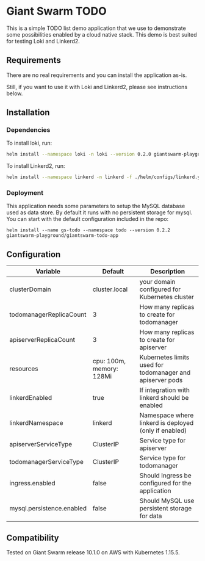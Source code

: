 # Giant Swarm TODO

This is a simple TODO list demo application that we use to demonstrate some possibilities
enabled by a cloud native stack. This demo is best suited for testing Loki and Linkerd2.

## Requirements

There are no real requirements and you can install the application as-is.

Still, if you want to use it with Loki and Linkerd2, please see instructions below.

## Installation

### Dependencies

To install loki, run:

```bash
helm install --namespace loki -n loki --version 0.2.0 giantswarm-playground/loki-stack-app
```

To install Linkerd2, run:

```bash
helm install --namespace linkerd -n linkerd -f ./helm/configs/linkerd.yaml --version 0.2.1 giantswarm-playground/linkerd2-app
```

### Deployment

This application needs some parameters to setup the MySQL database used as data store. By default it runs
with no persistent storage for mysql. You can start with the default configuration included in the repo:

```text
helm install --name gs-todo --namespace todo --version 0.2.2 giantswarm-playground/giantswarm-todo-app
```

## Configuration

| Variable                  | Default                  | Description                                               |
| ------------------------- | ------------------------ | --------------------------------------------------------- |
| clusterDomain             | cluster.local            | your domain configured for Kubernetes cluster             |
| todomanagerReplicaCount   | 3                        | How many replicas to create for todomanager               |
| apiserverReplicaCount     | 3                        | How many replicas to create for apiserver                 |
| resources                 | cpu: 100m, memory: 128Mi | Kubernetes limits used for todomanager and apiserver pods |
| linkerdEnabled            | true                     | If integration with linkerd should be enabled             |
| linkerdNamespace          | linkerd                  | Namespace where linkerd is deployed (only if enabled)     |
| apiserverServiceType      | ClusterIP                | Service type for apiserver                                |
| todomanagerServiceType    | ClusterIP                | Service type for todomanager                              |
| ingress.enabled           | false                    | Should Ingress be configured for the application          |
| mysql.persistence.enabled | false                    | Should MySQL use persistent storage for data              |

## Compatibility

Tested on Giant Swarm release 10.1.0 on AWS with Kubernetes 1.15.5.
